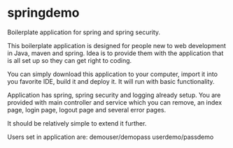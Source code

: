 # springdemo
Boilerplate application for spring and spring security.

This boilerplate application is designed for people new to web development in Java, maven and spring. Idea is to provide them with the application that is all set up so they can get right to coding.

You can simply download this application to your computer, import it into you favorite IDE, build it and deploy it. It will run with basic functionality.

Application has spring, spring security and logging already setup. You are provided with main controller and service which you can remove, an index page, login page, logout page and several error pages.

It should be relatively simple to extend it further.

Users set in application are:
demouser/demopass
userdemo/passdemo


